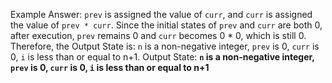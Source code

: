 Example Answer:
`prev` is assigned the value of `curr`, and `curr` is assigned the value of `prev * curr`. Since the initial states of `prev` and `curr` are both 0, after execution, `prev` remains 0 and `curr` becomes 0 * 0, which is still 0. Therefore, the Output State is: `n` is a non-negative integer, `prev` is 0, `curr` is 0, `i` is less than or equal to n+1.
Output State: **`n` is a non-negative integer, `prev` is 0, `curr` is 0, `i` is less than or equal to n+1**